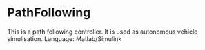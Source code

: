 # PathFollowing
This is a path following controller. It is used as autonomous vehicle simulisation. Language: Matlab/Simulink
